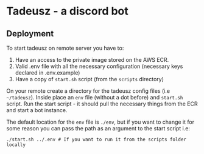 # Tadeusz - a discord bot

## Deployment
To start tadeusz on remote server you have to:

1. Have an access to the private image stored on the AWS ECR.
2. Valid .env file with all the necessary configuration (necessary keys declared in .env.example)
3. Have a copy of `start.sh` script (from the `scripts` directory)

On your remote create a directory for the tadeusz config files (i.e `~/tadeusz`).
Inside place an `env` file (without a dot before) and `start.sh` script.
Run the start script - it should pull the necessary things from the ECR and start a bot instance.

The default location for the `env` file is `./env`, but if you want to change it for some reason you can pass
the path as an argument to the start script i.e:

```
./start.sh ../.env # If you want to run it from the scripts folder locally
```

